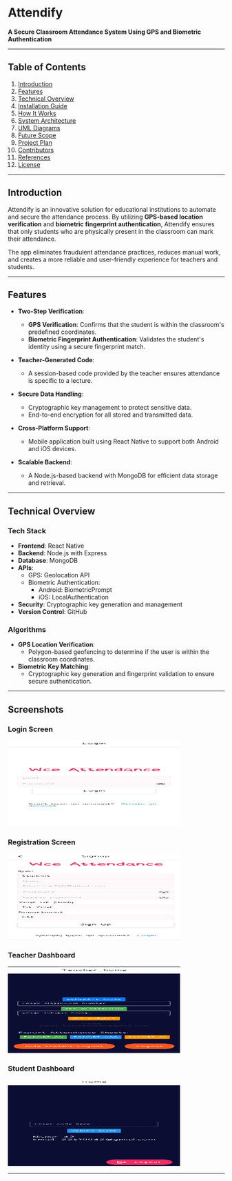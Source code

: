 # Attendify

**A Secure Classroom Attendance System Using GPS and Biometric Authentication**

---

## Table of Contents

1. [Introduction](#introduction)
2. [Features](#features)
3. [Technical Overview](#technical-overview)
4. [Installation Guide](#installation-guide)
5. [How It Works](#how-it-works)
6. [System Architecture](#system-architecture)
7. [UML Diagrams](#uml-diagrams)
8. [Future Scope](#future-scope)
9. [Project Plan](#project-plan)
10. [Contributors](#contributors)
11. [References](#references)
12. [License](#license)

---

## Introduction

Attendify is an innovative solution for educational institutions to automate and secure the attendance process. By utilizing **GPS-based location verification** and **biometric fingerprint authentication**, Attendify ensures that only students who are physically present in the classroom can mark their attendance.

The app eliminates fraudulent attendance practices, reduces manual work, and creates a more reliable and user-friendly experience for teachers and students.

---

## Features

- **Two-Step Verification**:
  - **GPS Verification**: Confirms that the student is within the classroom's predefined coordinates.
  - **Biometric Fingerprint Authentication**: Validates the student's identity using a secure fingerprint match.

- **Teacher-Generated Code**:
  - A session-based code provided by the teacher ensures attendance is specific to a lecture.

- **Secure Data Handling**:
  - Cryptographic key management to protect sensitive data.
  - End-to-end encryption for all stored and transmitted data.

- **Cross-Platform Support**:
  - Mobile application built using React Native to support both Android and iOS devices.

- **Scalable Backend**:
  - A Node.js-based backend with MongoDB for efficient data storage and retrieval.

---

## Technical Overview

### Tech Stack

- **Frontend**: React Native
- **Backend**: Node.js with Express
- **Database**: MongoDB
- **APIs**:
  - GPS: Geolocation API
  - Biometric Authentication:
    - Android: BiometricPrompt
    - iOS: LocalAuthentication
- **Security**: Cryptographic key generation and management
- **Version Control**: GitHub

### Algorithms
- **GPS Location Verification**:
  - Polygon-based geofencing to determine if the user is within the classroom coordinates.
- **Biometric Key Matching**:
  - Cryptographic key generation and fingerprint validation to ensure secure authentication.

---

## Screenshots

### Login Screen
<img src="assets/screenshots/login_screen.jpg" alt="Login Screen" width="400" height="200" />

### Registration Screen
<img src="assets/screenshots/Signup_screen.jpg" alt="Registration Screen" width="400" height="200" />

### Teacher Dashboard
<img src="assets/screenshots/Teacher_home.jpg" alt="Teacher Dashboard" width="400" height="200" />

### Student Dashboard 
<img src="assets/screenshots/Student_home.jpg" alt="Attendance Marking" width="400" height="200" />

---
